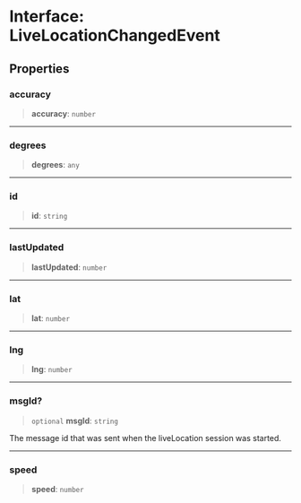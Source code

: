 # Interface: LiveLocationChangedEvent

## Properties

### accuracy

> **accuracy**: `number`

***

### degrees

> **degrees**: `any`

***

### id

> **id**: `string`

***

### lastUpdated

> **lastUpdated**: `number`

***

### lat

> **lat**: `number`

***

### lng

> **lng**: `number`

***

### msgId?

> `optional` **msgId**: `string`

The message id that was sent when the liveLocation session was started.

***

### speed

> **speed**: `number`
